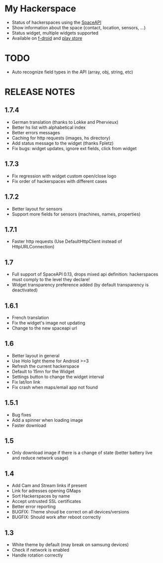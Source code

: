 My Hackerspace
==============

- Status of hackerspaces using the [SpaceAPI](http://spaceapi.net)
- Show information about the space (contact, location, sensors, ...)
- Status widget, multiple widgets supported
- Available on [f-droid](https://f-droid.org/repository/browse/?fdid=ch.fixme.status) and [play store](https://play.google.com/store/apps/details?id=ch.fixme.status)

TODO
====

- Auto recognize field types in the API (array, obj, string, etc)

RELEASE NOTES
=============

1.7.4
---

- German translation (thanks to Lokke and Phervieux)
- Better hs list with alphabetical index
- Better errors messages
- Caching for http requests (images, hs directory)
- Add status message to the widget (thanks Fpletz)
- Fix bugs: widget updates, ignore ext fields, click from widget

1.7.3
-----

- Fix regression with widget custom open/close logo
- Fix order of hackerspaces with different cases

1.7.2
-----

- Better layout for sensors
- Support more fields for sensors (machines, names, properties)

1.7.1
-----

- Faster http requests (Use DefaultHttpClient instead of HttpURLConnection)

1.7
-----

- Full support of SpaceAPI 0.13, drops mixed api definition: hackerspaces must comply to the level they declare!
- Widget transparency preference added (by default transparency is deactivated)

1.6.1
-----

- French translation
- Fix the widget's image not updating
- Change to the new spaceapi url

1.6
---

- Better layout in general
- Use Holo light theme for Android >=3
- Refresh the current hackerspace
- Default to 15mn for the Widget
- Settings button to change the widget interval
- Fix lat/lon link
- Fix crash when maps/email app not found

1.5.1
-----

- Bug fixes
- Add a spinner when loading image
- Faster download

1.5
---

- Only download image if there is a change of state (better battery live and reduce network usage)

1.4
---

- Add Cam and Stream links if present
- Link for adresses opening GMaps
- Sort Hackerspaces by name
- Accept untrusted SSL certificates
- Better error reporting
- BUGFIX: Theme shoud be correct on all devices/versions
- BUGFIX: Should work after reboot correctly

1.3
---

- White theme by default (may break on samsung devices)
- Check if network is enabled
- Handle rotation correctly

